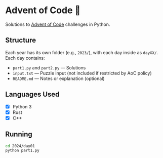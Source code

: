 # Advent of Code 🎄

Solutions to [Advent of Code](https://adventofcode.com/) challenges in Python.

## Structure

Each year has its own folder (e.g., `2023/`), with each day inside as `dayXX/`.
Each day contains:
- `part1.py` and `part2.py` — Solutions
- `input.txt` — Puzzle input (not included if restricted by AoC policy)
- `README.md` — Notes or explanation (optional)

## Languages Used

- [x] Python 3
- [x] Rust
- [x] C++

## Running

```bash
cd 2024/day01
python part1.py
